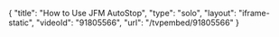{
    "title": "How to Use JFM AutoStop",
    "type": "solo",
    "layout": "iframe-static",
    "videoId": "91805566",
    "url": "\/tvpembed\/91805566"
}